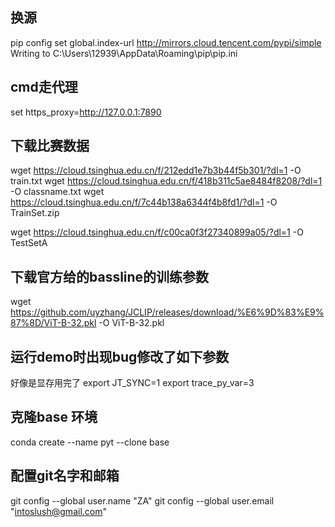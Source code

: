 ## 换源
pip config set global.index-url http://mirrors.cloud.tencent.com/pypi/simple
Writing to C:\Users\12939\AppData\Roaming\pip\pip.ini
## cmd走代理
set https_proxy=http://127.0.0.1:7890
## 下载比赛数据
wget https://cloud.tsinghua.edu.cn/f/212edd1e7b3b44f5b301/?dl=1 -O train.txt
wget https://cloud.tsinghua.edu.cn/f/418b311c5ae8484f8208/?dl=1 -O classname.txt
wget https://cloud.tsinghua.edu.cn/f/7c44b138a6344f4b8fd1/?dl=1 -O TrainSet.zip

wget https://cloud.tsinghua.edu.cn/f/c00ca0f3f27340899a05/?dl=1 -O TestSetA
## 下载官方给的bassline的训练参数
wget https://github.com/uyzhang/JCLIP/releases/download/%E6%9D%83%E9%87%8D/ViT-B-32.pkl -O ViT-B-32.pkl

## 运行demo时出现bug修改了如下参数
好像是显存用完了
export JT_SYNC=1
export trace_py_var=3
## 克隆base 环境
conda create --name pyt --clone base
## 配置git名字和邮箱
git config --global user.name "ZA"
git config --global user.email "intoslush@gmail.com"